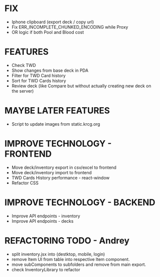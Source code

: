 # FIX
- Iphone clipboard (export deck / copy url)
- Fix ERR_INCOMPLETE_CHUNKED_ENCODING while Proxy
- OR logic if both Pool and Blood cost

# FEATURES
- Check TWD
- Show changes from base deck in PDA
- Filter for TWD Card history
- Sort for TWD Cards history
- Review deck (like Compare but without actually creating new deck on the server)

# MAYBE LATER FEATURES
- Script to update images from static.krcg.org

# IMPROVE TECHNOLOGY - FRONTEND
- Move deck/inventory export in csv/excel to frontend
- Move deck/inventory import to frontend
- TWD Cards History performance - react-window
- Refactor CSS

# IMPROVE TECHNOLOGY - BACKEND
- Improve API endpoints - inventory
- Improve API endpoints - decks

# REFACTORING TODO - Andrey
- split inventory.jsx into (destktop, mobile, login)
- remove Item UI from table into respective Item component.
- move subComponents to subfolders and remove from main export.
- check InventoryLibrary to refactor
